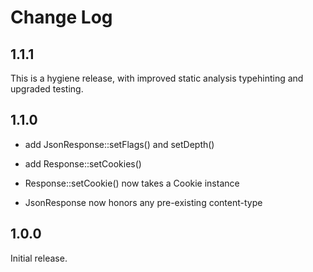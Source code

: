 # Change Log

## 1.1.1

This is a hygiene release, with improved static analysis typehinting
and upgraded testing.

## 1.1.0

- add JsonResponse::setFlags() and setDepth()

- add Response::setCookies()

- Response::setCookie() now takes a Cookie instance

- JsonResponse now honors any pre-existing content-type

## 1.0.0

Initial release.
